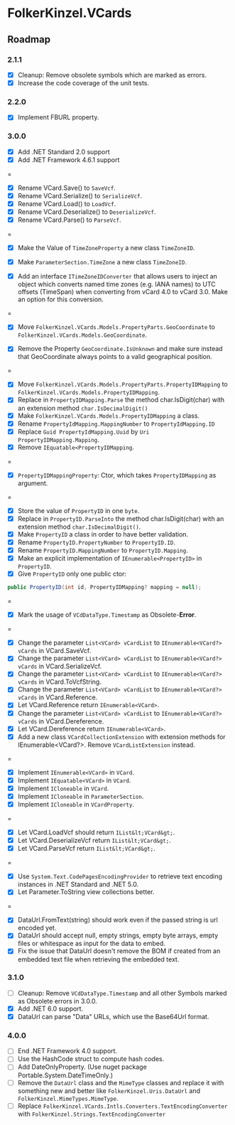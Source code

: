 ﻿# FolkerKinzel.VCards
## Roadmap

### 2.1.1
- [x] Cleanup: Remove obsolete symbols which are marked as errors.
- [x] Increase the code coverage of the unit tests.

### 2.2.0
- [x] Implement FBURL property.

### 3.0.0  
- [x] Add .NET Standard 2.0 support
- [x] Add .NET Framework 4.6.1 support

=

- [x] Rename VCard.Save() to `SaveVcf`.
- [x] Rename VCard.Serialize() to `SerializeVcf`.
- [x] Rename VCard.Load() to `LoadVcf`.
- [x] Rename VCard.Deserialize() to `DeserializeVcf`.
- [x] Rename VCard.Parse() to `ParseVcf`. 

=
- [x] Make the Value of `TimeZoneProperty` a new class `TimeZoneID`.
- [x] Make `ParameterSection.TimeZone` a new class `TimeZoneID`.
- [x] Add an interface `ITimeZoneIDConverter` that allows users to inject an object which 
converts named time zones (e.g. IANA names) to UTC offsets (TimeSpan) when converting from 
vCard 4.0 to vCard 3.0. Make an option for this conversion.


=
- [x] Move `FolkerKinzel.VCards.Models.PropertyParts.GeoCoordinate` to 
`FolkerKinzel.VCards.Models.GeoCoordinate`.
- [x] Remove the Property `GeoCoordinate.IsUnknown` and make sure instead that 
GeoCoordinate always points to a valid geographical position.



=
- [x] Move `FolkerKinzel.VCards.Models.PropertyParts.PropertyIDMapping` to
`FolkerKinzel.VCards.Models.PropertyIDMapping`.
- [x] Replace in `PropertyIDMapping.Parse` the method char.IsDigit(char) 
with an extension method `char.IsDecimalDigit()`
- [x] Make `FolkerKinzel.VCards.Models.PropertyIDMapping` a class.
- [x] Rename `PropertyIdMapping.MappingNumber` to `PropertyIdMapping.ID`
- [x] Replace `Guid PropertyIdMapping.Uuid` by `Uri PropertyIDMapping.Mapping`.
- [x] Remove `IEquatable<PropertyIDMapping`.

=

- [x] `PropertyIDMappingProperty`: Ctor, which takes `PropertyIDMapping` as 
argument.

=
- [x] Store the value of `PropertyID` in one `byte`.
- [x] Replace in `PropertyID.ParseInto` the method char.IsDigit(char) 
with an extension method `char.IsDecimalDigit()`.
- [x] Make `PropertyID` a class in order to have better validation.
- [x] Rename `PropertyID.PropertyNumber` to `PropertyID.ID`.
- [x] Rename `PropertyID.MappingNumber` to `PropertyID.Mapping`.
- [x] Make an explicit implementation of `IEnumerable<PropertyID>` in `PropertyID`.
- [x] Give `PropertyID` only one public ctor:
```csharp
public PropertyID(int id, PropertyIDMapping? mapping = null);
```

=
- [x] Mark the usage of `VCdDataType.Timestamp` as Obsolete-**Error**.

=
- [x] Change the parameter `List<VCard> vCardList` to `IEnumerable<VCard?> vCards` in
VCard.SaveVcf.
- [x] Change the parameter `List<VCard> vCardList` to `IEnumerable<VCard?> vCards` in
VCard.SerializeVcf.
- [x] Change the parameter `List<VCard> vCardList` to `IEnumerable<VCard?> vCards` in
VCard.ToVcfString.
- [x] Change the parameter `List<VCard> vCardList` to `IEnumerable<VCard?> vCards` in
VCard.Reference.
- [x] Let VCard.Reference return `IEnumerable<VCard>`.
- [x] Change the parameter `List<VCard> vCardList` to `IEnumerable<VCard?> vCards` in
VCard.Dereference.
- [x] Let VCard.Dereference return `IEnumerable<VCard>`.
- [x] Add a new class `VCardCollectionExtension` with extension methods for IEnumerable&lt;VCard?&gt;.
Remove `VCardListExtension` instead.

=
- [x] Implement `IEnumerable<VCard>` in `VCard`.
- [x] Implement `IEquatable<VCard>` in `VCard`.
- [x] Implement `ICloneable` in `VCard`.
- [x] Implement `ICloneable` in `ParameterSection`.
- [x] Implement `ICloneable` in `VCardProperty`.

=
- [x] Let VCard.LoadVcf should return `IList&lt;VCard&gt;`.
- [x] Let VCard.DeserializeVcf return `IList&lt;VCard&gt;`.
- [x] Let VCard.ParseVcf return `IList&lt;VCard&gt;`.

=
- [x] Use `System.Text.CodePagesEncodingProvider` to retrieve text encoding instances in .NET Standard and .NET 5.0.
- [x] Let Parameter.ToString view collections better.

=
- [x] DataUrl.FromText(string) should work even if the passed string is url encoded yet.
- [x] DataUrl should accept null, empty strings, empty byte arrays, empty files or whitespace
as input for the data to embed.
- [x] Fix the issue that DataUrl doesn't remove the BOM if created from an embedded text file when
retrieving the embedded text.

### 3.1.0
- [ ] Cleanup: Remove `VCdDataType.Timestamp` and all other Symbols marked as Obsolete errors in 3.0.0.
- [x] Add .NET 6.0 support.
- [x] DataUrl can parse "Data" URLs, which use the Base64Url format.

### 4.0.0
- [ ] End .NET Framework 4.0 support.
- [ ] Use the HashCode struct to compute hash codes.
- [ ] Add DateOnlyProperty. (Use nuget package Portable.System.DateTimeOnly.)
- [ ] Remove the `DataUrl` class and the `MimeType` classes and replace it with something new and better like
`FolkerKinzel.Uris.DataUrl` and `FolkerKinzel.MimeTypes.MimeType`.
- [ ] Replace `FolkerKinzel.VCards.Intls.Converters.TextEncodingConverter` with `FolkerKinzel.Strings.TextEncodingConverter`